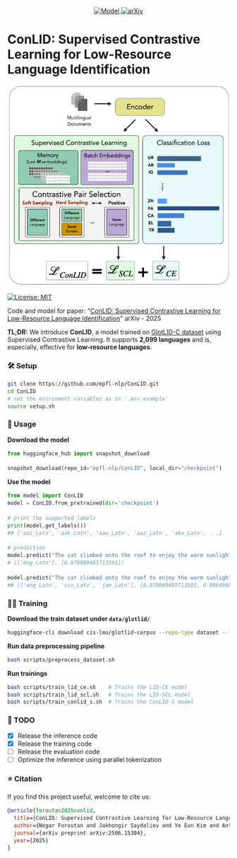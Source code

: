 <p align="center">
  <a href="https://huggingface.co/epfl-nlp/ConLID">
    <img alt="Model" src="https://img.shields.io/badge/🤗%20Hugging%20Face-Model-purple">
  </a>
  <a href="https://arxiv.org/abs/2506.15304">
    <img alt="arXiv" src="https://img.shields.io/badge/arXiv-Paper-red">
  </a>
  <!-- <a href="https://opensource.org/licenses/MIT">
    <img alt="License" src="https://img.shields.io/badge/License-MIT-green.svg">
  </a> -->
</p>

# ConLID: Supervised Contrastive Learning for Low-Resource Language Identification

<p align="center">
  <img src="assets/LID_figure.png" alt="Model Overview" width="500"/>
</p>

[![License: MIT](https://img.shields.io/badge/License-MIT-green.svg)](https://opensource.org/licenses/MIT) 

Code and model for paper: "[ConLID: Supervised Contrastive Learning for Low-Resource Language Identification](https://arxiv.org/abs/2506.15304)" arXiv - 2025

**TL;DR:** We introduce **ConLID**, a model trained on [GlotLID-C dataset](https://huggingface.co/datasets/cis-lmu/glotlid-corpus) using Supervised Contrastive Learning. It supports **2,099 languages** and is, especially, effective for **low-resource languages**.

### 🛠️ Setup
```bash
git clone https://github.com/epfl-nlp/ConLID.git
cd ConLID
# set the evironment variables as in `.env_example`
source setup.sh
```

### 🤖 Usage

**Download the model**
```python
from huggingface_hub import snapshot_download

snapshot_download(repo_id="epfl-nlp/ConLID", local_dir="checkpoint")
```

**Use the model**
```python
from model import ConLID
model = ConLID.from_pretrained(dir='checkpoint')

# print the supported labels
print(model.get_labels())
## ['aai_Latn', 'aak_Latn', 'aau_Latn', 'aaz_Latn', 'aba_Latn', ...]

# prediction
model.predict("The cat climbed onto the roof to enjoy the warm sunlight peacefully!")
# (['eng_Latn'], [0.970989465713501])

model.predict("The cat climbed onto the roof to enjoy the warm sunlight peacefully!", k=3)
## (['eng_Latn', 'sco_Latn', 'jam_Latn'], [0.970989465713501, 0.006496887654066086, 0.00487488554790616])
```


### 💪🏻 Training
**Download the train dataset under `data/glotlid/`**
```bash
huggingface-cli download cis-lmu/glotlid-corpus --repo-type dataset --local-dir data/glotlid
```

**Run data preprocessing pipeline**
```bash
bash scripts/preprocess_dataset.sh
```

**Run trainings**
```bash
bash scripts/train_lid_ce.sh    # Trains the LID-CE model
bash scripts/train_lid_scl.sh   # Trains the LID-SCL model
bash scripts/train_conlid_s.sh  # Trains the ConLID-S model
```

### 🎯 TODO
- [x] Release the inference code
- [x] Release the training code
- [ ] Release the evaluation code
- [ ] Optimize the inference using parallel tokenization

### ⭐️ Citation
If you find this project useful, welcome to cite us:
```bibtex
@article{foroutan2025conlid,
  title={ConLID: Supervised Contrastive Learning for Low-Resource Language Identification},
  author={Negar Foroutan and Jakhongir Saydaliev and Ye Eun Kim and Antoine Bosselut},
  journal={arXiv preprint arXiv:2506.15304},
  year={2025}
}
```
